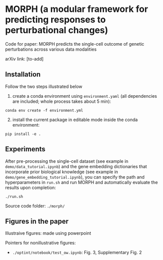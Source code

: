 # MORPH (a modular framework for predicting responses to perturbational changes)

Code for paper: MORPH predicts the single-cell outcome of genetic perturbations across various data modalities

arXiv link: [to-add]

## Installation
Follow the two steps illustrated below

1. create a conda environment using `environment.yaml` (all dependencies are included; whole process takes about 5 min):
```
conda env create -f environment.yml
```
2. install the current package in editable mode inside the conda environment:
```
pip install -e .
```

## Experiments

After pre-processing the single-cell dataset (see example in `demo/data_tutorial.ipynb`) and the gene embedding dictionaries that incorporate prior biological knowledge (see example in `demo/gene_embedding_tutorial.ipynb`), you can specify the path and hyperparameters in `run.sh` and run MORPH and automatically evaluate the results upon completion:
```
./run.sh
```

Source code folder: `./morph/`

## Figures in the paper

Illustraive figures: made using powerpoint

Pointers for nonillustrative figures:

- `./optint/notebook/test_ow.ipynb`: Fig. 3, Supplementary Fig. 2

